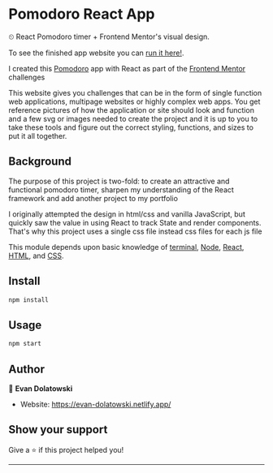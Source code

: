# Pomodoro React App

⏲ React Pomodoro timer + Frontend Mentor's visual design.

To see the finished app website you can [run it here!](https://pomodora-app-fem.netlify.app/).

I created this [Pomodoro](https://en.wikipedia.org/wiki/Pomodoro_Technique) app with React as part of the [Frontend Mentor](https://www.frontendmentor.io/challenges/pomodoro-app-KBFnycJ6G) challenges

This website gives you challenges that can be in the form of single function web applications, multipage websites or highly complex web apps.
You get reference pictures of how the application or site should look and function and a few svg or images needed to create the project and it is up to you to take these tools and figure out the correct styling, functions, and sizes to put it all together.

## Background

The purpose of this project is two-fold: to create an attractive and functional pomodoro timer, sharpen my understanding of the React framework and add another project to my portfolio

I originally attempted the design in html/css and vanilla JavaScript, but quickly saw the value in using React to track State and render components. That's why this project uses a single css file instead css files for each js file

This module depends upon basic knowledge of [terminal](https://developer.mozilla.org/en-US/docs/Learn/Tools_and_testing/Understanding_client-side_tools/Command_line), [Node](https://nodejs.org/en/), [React](https://reactjs.org), [HTML](https://developer.mozilla.org/en-US/docs/Learn/HTML), and [CSS](https://developer.mozilla.org/en-US/docs/Learn/CSS).

## Install

```sh
npm install
```

## Usage

```sh
npm start
```

## Author

👤 **Evan Dolatowski**

- Website: https://evan-dolatowski.netlify.app/

## Show your support

Give a ⭐️ if this project helped you!

---
